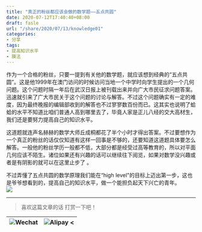 ```yaml
---
title: "真正的粉丝都应该会做的数学题——五点共圆"
date: 2020-07-12T17:40:40+08:00
draft: fasle
url: "/share/2020/07/13/knowledge01"
categories: 
- 分享
tags: 
- 提高知识水平
- 膜法
---
```

作为一个合格的粉丝，只要一提到有关他的数学题，就应该想到经典的“五点共圆”。这是他1999年在澳门访问的时候访问当地一个中学时向学生提出的一个几何问题。这个问题时隔一年后在武汉日报上被刊载出来并向广大市民征求问题答案。迅速就引来了广大市民关于这个问题的讨论与解答。不过这个问题确实有一定的难度，因为最终晚报的编辑部收到的解答也不过寥寥数百份而已。这其实也说明了蛤蛤的水平不知道比咱们普通人高到哪里去了，毕竟人家是正儿八经的交大高材生，我们还是要努力提高自己的知识水平。

这道题就连声名赫赫的数学大师丘成桐都花了半个小时才得出答案。不过要想作为一个真正的粉丝的话仅仅知道有这样一回事是不够的，还要知道这道题具体要怎么解答。一般他的粉丝学历一般都不低，大部分都是经受过高等教育的，所以对平面几何应该不陌生。诸位如果还有兴趣的话可以继续往下阅览，如果对数学没兴趣或者是有阴影的就可以在这里止步了
。

不过弄懂了五点共圆的数学原理我们能在“high level"的目标上迈出第一步，这也是爷爷想看到的，提高自己的知识水平，做一个能担负起天下兴亡的青年。  
![](/images/knowledge01.jpg) 
___
> 喜欢这篇文章的话 打赏一下吧！ 

| ![Wechat](/images/pay/eb05acdaec967.png)  | ![Alipay <](/images/pay/0831de845.png) |
| --------   | -----:  |